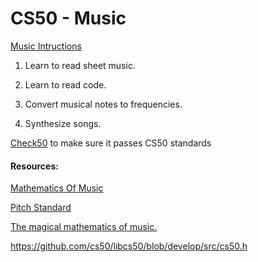 # CS50 - Music

[Music Intructions](https://docs.cs50.net/2018/x/psets/3/music/music.html)

1. Learn to read sheet music.

2. Learn to read code.

3. Convert musical notes to frequencies.

4. Synthesize songs.

[Check50](https://cs50.me/checks/2e03716693964ac8e3bd940229fdac6e54c73cc0) to make sure it passes CS50 standards

#### Resources:

[Mathematics Of Music](https://web.stanford.edu/~zhoufan/MathematicsOfMusic.pdf.)

[Pitch Standard](https://en.wikipedia.org/wiki/A440_(pitch_standard))

[The magical mathematics of music.](https://plus.maths.org/content/magical-mathematics-music)

https://github.com/cs50/libcs50/blob/develop/src/cs50.h
